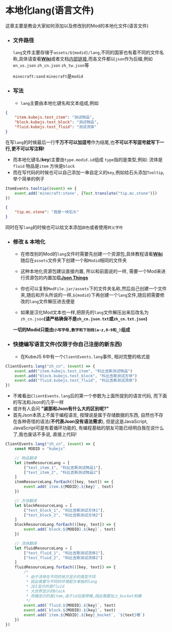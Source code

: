 # 本地化lang(语言文件)
这章主要是教会大家如何添加以及修改别的Mod的本地化文件(语言文件)

* ### 文件路径
  `lang`文件主要存储于`assets/${modid}/lang`,不同的国家也有着不同的文件名称,具体请查看[**Wiki**](https://zh.minecraft.wiki/w/语言)或者文档[内部链接](../Digression/LangFileNamingChart.md),而各文件都以`json`作为后缀,例如`en_us.json` `zh_cn.json` `zh_tw.json`等 

  `minecraft:sand` `minecraft`是`modid`

* ### 写法
  * `lang`主要由本地化键名和文本组成,例如
```json
{
    "item.kubejs.test_item": "测试物品",
    "block.kubejs.test_block": "测试物品",
    "fluid.kubejs.test_fluid": "测试流体"
}
```
  在写`lang`的时候最后一行**千万不可以加逗号**作为结尾,也**不可以不写逗号就写下一行,更不可以写注释!**
  * 而本地化键名(**key**)主要由`type.modid.id`组成
  `type`指的是类型,例如:
  流体是`fluid`
  物品是`item`
  方块是`block`
  * 而在写代码的时候也可以自己添加一串自定义的`key`,例如给石头添加`Tooltip`,举个简单的例子

```js
ItemEvents.tooltip((event) => {
	event.add('minecraft:stone', [Text.translate("tip.mc.stone")])
})
```

```json
{
    "tip.mc.stone": "我是一块石头"
}
```
  同时在写`lang`的时候也可以给文本添加`颜色`或者使用`转义字符`

* ### 修改 & 本地化
  * 在修改别的Mod的`lang`文件时需要先创建一个资源包,具体教程请看[**Wiki**](https://zh.minecraft.wiki/w/Tutorial:制作资源包)
  随后在`assets`文件夹下创建一个和`Modid`相同的文件夹

  * 这种本地化资源包建议直接内置, 所以和前面说的一样, 需要一个Mod来进行资源包的内置加载[**Json Things**](https://www.mcmod.cn/class/7734.html)

  * 你也可以复制`ModFile.jar/assets`下的文件夹名称,然后自己创建一个文件夹,随后和开头所说的一样,`${modid}`下再创建一个`lang`文件,随后把需要修改的`lang`文件解压进去便是
  * 如果是汉化Mod文本也一样,把原先的`lang`文件解压出来后改名为`zh_cn.json`**(请严格确保不是`zh_cn.json.txt`或`zh_cn.txt.json`)**

  **一切的Modid只能由`小写字母,数字和下划线(a-z,0-9和_)`组成**

* ### 快捷编写语言文件(仅限于你自己注册的新东西)
  * 在KubeJS 6中有一个`ClientEvents.lang`事件, 相对完整的格式是
```js
ClientEvents.lang("zh_cn", (event) => {
	event.add("item.kubejs.test_item", "科比吉斯测试物品")
	event.add("block.kubejs.test_block", "科比吉斯测试方块")
	event.add("fluid.kubejs.test_fluid", "科比吉斯测试流体")
})
```
  * 不难看出`ClientEvents.lang`后的第一个参数为上面所提到的语言代码, 而下面的写法和Json的几乎一样
  * 或许有人会问  **"誒那和Json有什么大的区别呢?"**
  * 首先Json本质上不属于编程语言, 按理说是属于存储数据的东西, 自然也不存在各种奇怪的语法(**不代表Json没有语法需求**), 但是这是JavaScript, JavaScript可是有着循环功能的, 有编程基础的朋友可能已经明白我在说什么了,我也废话不多说, 直接上代码!
```js
ClientEvents.lang("zh_cn", (event) => {
	const MODID = "kubejs"

	// 物品翻译
	let itemResourceLang = [
		["test_item_1", "科比吉斯测试物品1"],
		["test_item_2", "科比吉斯测试物品2"]
	]
	itemResourceLang.forEach(([key, text]) => {
		event.add(`item.${MODID}.${key}`, text)
	})

	// 方块翻译
	let blockResourceLang = [
		["test_block_1", "科比吉斯测试方块1"],
		["test_block_2", "科比吉斯测试方块2"]
	]
	blockResourceLang.forEach(([key, text]) => {
		event.add(`block.${MODID}.${key}`, text)
	})

	// 流体翻译
	let fluidResourceLang = [
		["test_fluid_1", "科比吉斯测试流体1"],
		["test_fluid_2", "科比吉斯测试流体2"]
	]
	fluidResourceLang.forEach(([key, text]) => {
		/*
		 * 由于流体在不同的地方显示的类型不同
		 * 因此需要为不同的环境配方单独的lang
		 * JEI显示的是fluid
		 * 大世界显示的block
		 * 而桶显示的是item,由于id后面带桶,因此需要加上_bucket和桶
		 */
		event.add(`fluid.${MODID}.${key}`, text)
		event.add(`block.${MODID}.${key}`, text)
		event.add(`item.${MODID}.${key}_bucket`, `${text}桶`)
	})
})
```